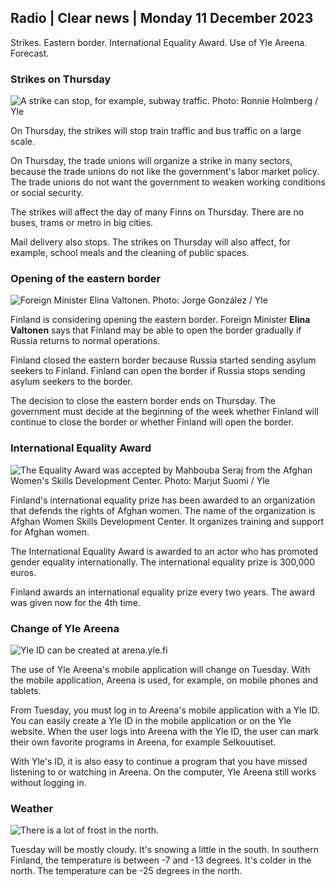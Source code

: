 Radio \| Clear news \| Monday 11 December 2023
---------------------------------------------

Strikes. Eastern border. International Equality Award. Use of Yle Areena. Forecast.

### Strikes on Thursday

![A strike can stop, for example, subway traffic. Photo: Ronnie Holmberg / Yle](https://images.cdn.yle.fi/image/upload/c_crop,h_2812,w_5000,x_0,y_119/ar_1.7777777777777777,c_fill,g_faces,h_675,w_1200/dpr_1.0/q_auto:eco/f_auto/fl_lossy/v1680005990/39-10914126422daa3b3499)

On Thursday, the strikes will stop train traffic and bus traffic on a large scale.

On Thursday, the trade unions will organize a strike in many sectors, because the trade unions do not like the government's labor market policy. The trade unions do not want the government to weaken working conditions or social security.

The strikes will affect the day of many Finns on Thursday. There are no buses, trams or metro in big cities.

Mail delivery also stops. The strikes on Thursday will also affect, for example, school meals and the cleaning of public spaces.

### Opening of the eastern border

![Foreign Minister Elina Valtonen. Photo: Jorge González / Yle](https://images.cdn.yle.fi/image/upload/c_crop,h_3078,w_5472,x_0,y_175/ar_1.7777777777777777,c_fill,g_faces,h_675,w_1200/dpr_1.0/q_auto:eco/f_auto/fl_lossy/v1694784991/39-117279165045b4502e3d)

Finland is considering opening the eastern border. Foreign Minister **Elina Valtonen** says that Finland may be able to open the border gradually if Russia returns to normal operations.

Finland closed the eastern border because Russia started sending asylum seekers to Finland. Finland can open the border if Russia stops sending asylum seekers to the border.

The decision to close the eastern border ends on Thursday. The government must decide at the beginning of the week whether Finland will continue to close the border or whether Finland will open the border.

### International Equality Award

![The Equality Award was accepted by Mahbouba Seraj from the Afghan Women's Skills Development Center. Photo: Marjut Suomi / Yle](https://images.cdn.yle.fi/image/upload/c_crop,h_2265,w_4028,x_3,y_351/ar_1.7777777777777777,c_fill,g_faces,h_675,w_1200/dpr_1.0/q_auto:eco/f_auto/fl_lossy/v1702295629/39-12137716576f7081f562)

Finland's international equality prize has been awarded to an organization that defends the rights of Afghan women. The name of the organization is Afghan Women Skills Development Center. It organizes training and support for Afghan women.

The International Equality Award is awarded to an actor who has promoted gender equality internationally. The international equality prize is 300,000 euros.

Finland awards an international equality prize every two years. The award was given now for the 4th time.

### Change of Yle Areena

![Yle ID can be created at arena.yle.fi](https://images.cdn.yle.fi/image/upload/c_crop,h_1440,w_2560,x_0,y_0/ar_1.7777777777777777,c_fill,g_faces,h_675,w_1200/dpr_1.0/q_auto:eco/f_auto/fl_lossy/v1521812566/39-4736775ab50425c1d2b)

The use of Yle Areena's mobile application will change on Tuesday. With the mobile application, Areena is used, for example, on mobile phones and tablets.

From Tuesday, you must log in to Areena's mobile application with a Yle ID. You can easily create a Yle ID in the mobile application or on the Yle website. When the user logs into Areena with the Yle ID, the user can mark their own favorite programs in Areena, for example Selkouutiset.

With Yle's ID, it is also easy to continue a program that you have missed listening to or watching in Areena. On the computer, Yle Areena still works without logging in.

### Weather

![There is a lot of frost in the north.](https://images.cdn.yle.fi/image/upload/c_crop,h_1080,w_1919,x_0,y_0/ar_1.7777777777777777,c_fill,g_faces,h_675,w_1200/dpr_1.0/q_auto:eco/f_auto/fl_lossy/v1702311145/39-1214017657734c899dca)

Tuesday will be mostly cloudy. It's snowing a little in the south. In southern Finland, the temperature is between -7 and -13 degrees. It's colder in the north. The temperature can be -25 degrees in the north.
